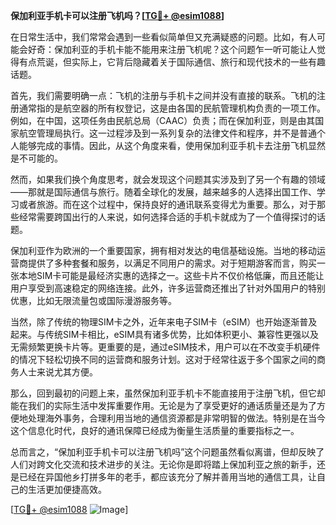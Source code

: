 **保加利亚手机卡可以注册飞机吗？[[TG💪+ @esim1088](https://t.me/s/esim1088)]**

在日常生活中，我们常常会遇到一些看似简单但又充满疑惑的问题。比如，有人可能会好奇：保加利亚的手机卡能不能用来注册飞机呢？这个问题乍一听可能让人觉得有点荒诞，但实际上，它背后隐藏着关于国际通信、旅行和现代技术的一些有趣话题。

首先，我们需要明确一点：飞机的注册与手机卡之间并没有直接的联系。飞机的注册通常指的是航空器的所有权登记，这是由各国的民航管理机构负责的一项工作。例如，在中国，这项任务由民航总局（CAAC）负责；而在保加利亚，则是由其国家航空管理局执行。这一过程涉及到一系列复杂的法律文件和程序，并不是普通个人能够完成的事情。因此，从这个角度来看，使用保加利亚手机卡去注册飞机显然是不可能的。

然而，如果我们换个角度思考，就会发现这个问题其实涉及到了另一个有趣的领域——那就是国际通信与旅行。随着全球化的发展，越来越多的人选择出国工作、学习或者旅游。而在这个过程中，保持良好的通讯联系变得尤为重要。那么，对于那些经常需要跨国出行的人来说，如何选择合适的手机卡就成为了一个值得探讨的话题。

保加利亚作为欧洲的一个重要国家，拥有相对发达的电信基础设施。当地的移动运营商提供了多种套餐和服务，以满足不同用户的需求。对于短期游客而言，购买一张本地SIM卡可能是最经济实惠的选择之一。这些卡片不仅价格低廉，而且还能让用户享受到高速稳定的网络连接。此外，许多运营商还推出了针对外国用户的特别优惠，比如无限流量包或国际漫游服务等。

当然，除了传统的物理SIM卡之外，近年来电子SIM卡（eSIM）也开始逐渐普及起来。与传统SIM卡相比，eSIM具有诸多优势，比如体积更小、兼容性更强以及无需频繁更换卡片等。更重要的是，通过eSIM技术，用户可以在不改变手机硬件的情况下轻松切换不同的运营商和服务计划。这对于经常往返于多个国家之间的商务人士来说尤其方便。

那么，回到最初的问题上来，虽然保加利亚手机卡不能直接用于注册飞机，但它却能在我们的实际生活中发挥重要作用。无论是为了享受更好的通话质量还是为了方便地处理海外事务，合理利用当地的通信资源都是非常明智的做法。特别是在当今这个信息化时代，良好的通讯保障已经成为衡量生活质量的重要指标之一。

总而言之，“保加利亚手机卡可以注册飞机吗”这个问题虽然看似离谱，但却反映了人们对跨文化交流和技术进步的关注。无论你是即将踏上保加利亚之旅的新手，还是已经在异国他乡打拼多年的老手，都应该充分了解并善用当地的通信工具，让自己的生活更加便捷高效。

[[TG💪+ @esim1088](https://t.me/s/esim1088) ![Image](https://i.postimg.cc/4NQfJmqS/Snipaste-2025-05-13-00-14-12.png)]